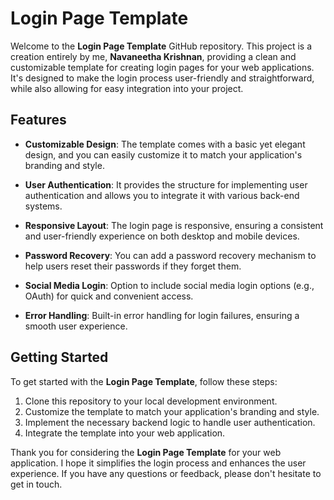 # Login Page Template

Welcome to the **Login Page Template** GitHub repository. This project is a creation entirely by me, **Navaneetha Krishnan**, providing a clean and customizable template for creating login pages for your web applications. It's designed to make the login process user-friendly and straightforward, while also allowing for easy integration into your project.

## Features

- **Customizable Design**: The template comes with a basic yet elegant design, and you can easily customize it to match your application's branding and style.

- **User Authentication**: It provides the structure for implementing user authentication and allows you to integrate it with various back-end systems.

- **Responsive Layout**: The login page is responsive, ensuring a consistent and user-friendly experience on both desktop and mobile devices.

- **Password Recovery**: You can add a password recovery mechanism to help users reset their passwords if they forget them.

- **Social Media Login**: Option to include social media login options (e.g., OAuth) for quick and convenient access.

- **Error Handling**: Built-in error handling for login failures, ensuring a smooth user experience.

## Getting Started

To get started with the **Login Page Template**, follow these steps:

1. Clone this repository to your local development environment.
2. Customize the template to match your application's branding and style.
3. Implement the necessary backend logic to handle user authentication.
4. Integrate the template into your web application.

Thank you for considering the **Login Page Template** for your web application. I hope it simplifies the login process and enhances the user experience. If you have any questions or feedback, please don't hesitate to get in touch.
